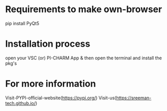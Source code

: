 # Requirements to make own-browser

pip install PyQt5

# Installation process
open your VSC (or) PI-CHARM App & 
then open the terminal and install the pkg's

# For more information

Visit-PYPI-official-website(https://pypi.org/)
Visit-us(https://sreeman-tech.github.io/)